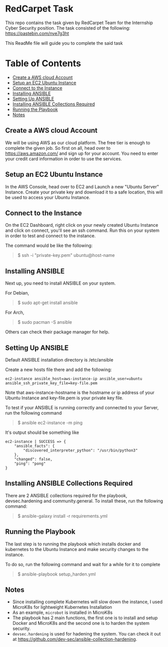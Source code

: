 # RedCarpet Task
This repo contains the task given by RedCarpet Team for the Internship Cyber Security position.
The task consisted of the following: https://pastebin.com/nve7g3ht

This ReadMe file will guide you to complete the said task

# Table of Contents
* [Create a AWS cloud Account](#create-a-aws-cloud-account)
* [Setup an EC2 Ubuntu Instance](#setup-an-ec2-ubuntu-instance)
* [Connect to the Instance](#connect-to-the-instance)
* [Installing ANSIBLE](#installing-ansible)
* [Setting Up ANSIBLE](#setting-up-ansible)
* [Installing ANSIBLE Collections Required](#installing-ansible-collections-required)
* [Running the Playbook](#running-the-playbook)
* [Notes](#notes)


## Create a AWS cloud Account

We will be using AWS as our cloud platform. The free tier is enough to complete the given job.
So first on all, head over to https://aws.amazon.com/ and sign up for your account. You need to enter your credit card information in order to use the services.


## Setup an EC2 Ubuntu Instance

In the AWS Console, head over to EC2 and Launch a new "Ubuntu Server" Instance.
Create your private key and download it to a safe location, this will be used to access your Ubuntu Instance.


## Connect to the Instance

On the EC2 Dashboard, right click on your newly created Ubuntu Instance and click on connect, you'll see an ssh command. Run this on your system in order to test and connect to the instance.

The command would be like the following: 
> $ ssh -i "private-key.pem" ubuntu@host-name


## Installing ANSIBLE

Next up, you need to install ANSIBLE on your system. 

For Debian, 
> $ sudo apt-get install ansible 

For Arch,
> $ sudo pacman -S ansible 

Others can check their package manager for help.


## Setting Up ANSIBLE

Default ANSIBLE installation directory is /etc/ansible

Create a new hosts file there and add the following:

```
ec2-instance ansible_host=aws-instance-ip ansible_user=ubuntu ansible_ssh_private_key_file=key-file.pem
```

Note that aws-instance-hostname is the hostname or ip address of your Ubuntu Instance and key-file.pem is your private key file.

To test if your ANSIBLE is running correctly and connected to your Server, run the following command
> $ ansible ec2-instance -m ping 

It's output should be something like
``` 
ec2-instance | SUCCESS => {
    "ansible_facts": {
        "discovered_interpreter_python": "/usr/bin/python3"
    },
    "changed": false,
    "ping": "pong"
}
```


## Installing ANSIBLE Collections Required

There are 2 ANSIBLE collections required for the playbook, devsec.hardening and community.general. To install these, run the following command:
> $ ansible-galaxy install -r requirements.yml


## Running the Playbook

The last step is to running the playbook which installs docker and kubernetes to the Ubuntu Instance and make security changes to the instance.

To do so, run the following command and wait for a while for it to complete
> $ ansible-playbook setup_harden.yml




## Notes

* Since installing complete Kubernetes will slow down the instance, I used MicroK8s for lightweight Kubernetes Installation
* As an example, ```microbot``` is installed in MicroK8s
* The playbook has 2 main functions, the first one is to install and setup Docker and MicroK8s and the second one is to harden the system security.
* ```devsec.hardening``` is used for hadening the system. You can check it out at https://github.com/dev-sec/ansible-collection-hardening.

